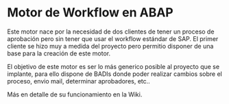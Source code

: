 # Motor de Workflow en ABAP

Este motor nace por la necesidad de dos clientes de tener un proceso de aprobación pero sin tener que usar el workflow estándar de SAP. El primer cliente se hizo muy a medida del proyecto pero permitio disponer de una base para la creación de este motor. 

El objetivo de este motor es ser lo más generico posible al proyecto que se implante, para ello dispone de BADIs donde poder realizar cambios sobre el proceso, envio mail, determinar aprobadores, etc..

Más en detalle de su funcionamiento en la Wiki.
